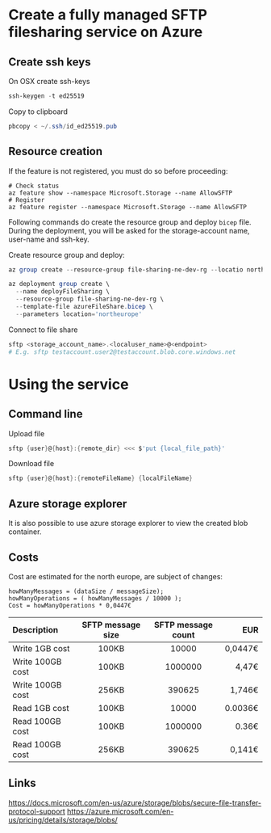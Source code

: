 # Create a fully managed SFTP filesharing service on Azure

## Create ssh keys

On OSX create ssh-keys
```PowerShell
ssh-keygen -t ed25519 
```

Copy to clipboard
```PowerShell
pbcopy < ~/.ssh/id_ed25519.pub
```

## Resource creation

If the feature is not registered, you must do so before proceeding:
```shell
# Check status
az feature show --namespace Microsoft.Storage --name AllowSFTP
# Register
az feature register --namespace Microsoft.Storage --name AllowSFTP 
```

Following commands do create the resource group and deploy `bicep` file. During the deployment, you will be asked for the storage-account name, user-name and ssh-key.

Create resource group and deploy:
```PowerShell
az group create --resource-group file-sharing-ne-dev-rg --locatio northeurope

az deployment group create \       
  --name deployFileSharing \  
  --resource-group file-sharing-ne-dev-rg \
  --template-file azureFileShare.bicep \
  --parameters location='northeurope'
```

Connect to file share
```PowerShell
sftp <storage_account_name>.<localuser_name>@<endpoint>
# E.g. sftp testaccount.user2@testaccount.blob.core.windows.net
```

# Using the service

## Command line
Upload file
```PowerShell
sftp {user}@{host}:{remote_dir} <<< $'put {local_file_path}'
```

Download file
```PowerShell
sftp {user}@{host}:{remoteFileName} {localFileName}
```
## Azure storage explorer

It is also possible to use azure storage explorer to view the created blob container.

## Costs

Cost are estimated for the north europe, are subject of changes:
```Csharp
howManyMessages = (dataSize / messageSize);
howManyOperations = ( howManyMessages / 10000 );
Cost = howManyOperations * 0,0447€
```

| Description      |SFTP message size| SFTP message count   | EUR     |
| :--------------- |:---------------:|:--------------------:| -------:|
| Write 1GB cost   | 100KB           | 10000                | 0,0447€ |
| Write 100GB cost | 100KB           | 1000000              | 4,47€   |
| Write 100GB cost | 256KB           | 390625               | 1,746€  |
| Read 1GB cost    | 100KB           | 10000                | 0.0036€ |
| Read 100GB cost  | 100KB           | 1000000              | 0.36€   |
| Read 100GB cost  | 256KB           | 390625               | 0,141€  |

## Links
https://docs.microsoft.com/en-us/azure/storage/blobs/secure-file-transfer-protocol-support
https://azure.microsoft.com/en-us/pricing/details/storage/blobs/
